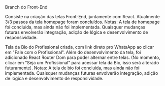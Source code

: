 Branch do Front-End

Consiste na criação das telas Front-End, juntamente com React.
Atualmente 3/3 passos da tela homepage foram concluídos.
Notas: A tela de homepage foi concluída, mas ainda não foi implementada. Quaisquer mudanças futuras envolverão integração, adição de lógica e desenvolvimento de responsividade.

Tela da Bio do Profissional criada, com link direto pro WhatsApp ao clicar em "Fale com o Profissional". Além do desenvolvimento da tela, foi adicionado React Router Dom para poder alternar entre telas. (No momento, clicar em "Seja um Profissional" para acessar tela da Bio, isso será alterado futuramente).
Notas: A tela de bio foi concluída, mas ainda não foi implementada. Quaisquer mudanças futuras envolverão integração, adição de lógica e desenvolvimento de responsividade.
